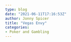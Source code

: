```yaml
---
type: blog
date: "2021-06-11T17:16:53Z"
author: Jonny Spicer
title: "Vegas Envy"
categories:
- Poker and Gambling
---
```

